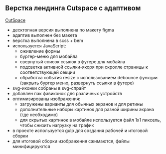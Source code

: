 ## Верстка лендинга Cutspace с адаптивом

[CutSpace](safron64.github.io/CutSpace/)

- десктопная версия выполнена по макету figma
- адаптив выполнен без макета
- верстка выполнена в scss + bem
- используется JavaScript:
  - оживление формы
  - бургер-меню для мобайла
  - свернутый список ссылок в футере для мобайла
  - подсветка активной ссылки-якоря при скролле страницы к соответствующей секции
  - обработка события resize с использованием debounce функции (закрыть бургер меню, развернуть ссылки в футере)
- svg-иконки собраны в svg-спрайт
- добавлен пак фавиконок для различных устройств
- оптимизированы изображения:
  - загружены варианты для обычных экранов и для ретины
  - дополнительные наборы картинок для разной ширины экрана (где необходимо)
  - для скрытых картинок в мобайле используется файл 1х1 пиксель, чтобы снизить нагрузку на трафик
- в проекте используется gulp для создания рабочей и итоговой сборки
- для итоговой сборки изображения сжимаются, файлы минифицируются
